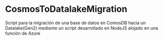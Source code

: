 # CosmosToDatalakeMigration
Script para la migración de una base de datos en ComosDB hacia un Datalake(Gen2) mediante un script desarrollado en NodeJS alojado en una función de Azure
